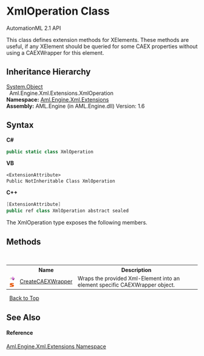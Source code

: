 # XmlOperation Class
AutomationML 2.1 API 

This class defines extension methods for XElements. These methods are useful, if any XElement should be queried for some CAEX properties without using a CAEXWrapper for this element.


## Inheritance Hierarchy
<a href="https://docs.microsoft.com/dotnet/api/system.object" target="_parent" rel="noopener noreferrer">System.Object</a><br />&nbsp;&nbsp;Aml.Engine.Xml.Extensions.XmlOperation<br />
**Namespace:**&nbsp;<a href="N_Aml_Engine_Xml_Extensions">Aml.Engine.Xml.Extensions</a><br />**Assembly:**&nbsp;AML.Engine (in AML.Engine.dll) Version: 1.6

## Syntax

**C#**<br />
``` C#
public static class XmlOperation
```

**VB**<br />
``` VB
<ExtensionAttribute>
Public NotInheritable Class XmlOperation
```

**C++**<br />
``` C++
[ExtensionAttribute]
public ref class XmlOperation abstract sealed
```

The XmlOperation type exposes the following members.


## Methods
&nbsp;<table><tr><th></th><th>Name</th><th>Description</th></tr><tr><td>![Public method](media/pubmethod.gif "Public method")![Static member](media/static.gif "Static member")</td><td><a href="M_Aml_Engine_Xml_Extensions_XmlOperation_CreateCAEXWrapper">CreateCAEXWrapper</a></td><td>
Wraps the provided Xml-Element into an element specific CAEXWrapper object.</td></tr></table>&nbsp;
<a href="#xmloperation-class">Back to Top</a>

## See Also


#### Reference
<a href="N_Aml_Engine_Xml_Extensions">Aml.Engine.Xml.Extensions Namespace</a><br />